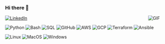 
### Hi there 👋

<img align="right" alt="GIF" src="https://media.giphy.com/media/13HgwGsXF0aiGY/giphy.gif" />

[![LinkedIn](https://img.shields.io/badge/-Linkedin-0077B5?style=for-the-badge&logo=linkedin&logoColor=white)](https://www.linkedin.com/in/amadotejada/)

![Python](https://img.shields.io/badge/-Python-F4A460?style=flat&logo=python)
![Bash](https://img.shields.io/badge/-Bash-F4A460?style=flat&logo=linux)
![SQL](https://img.shields.io/badge/-SQL-ADD8E6?style=flat&logo=postgresql)
![GitHub](https://img.shields.io/badge/-GitHub-F5F5F5?style=flat&logo=github&logoColor=181717)
![AWS](https://img.shields.io/badge/-AWS-FAEBD7?style=flat&logo=amazon&logoColor=181717)
![GCP](https://img.shields.io/badge/-GCP-6495ED?style=flat&logo=google&logoColor=181717)
![Terraform](https://img.shields.io/badge/-Terraform-FFC300?style=flat&logo=Terraform&logoColor=181717)
![Ansible](https://img.shields.io/badge/-Ansible-FFFFFF?style=flat&logo=ansible&logoColor=181717)

![Linux](https://img.shields.io/badge/-Linux-222222?style=flat&logo=linux&logoColor=FCC624)
![MacOS](https://img.shields.io/badge/-MacOS-444444?style=flat&logo=Apple&logoColor=7E4798)
![Windows](https://img.shields.io/badge/-Windows-444444?style=flat&logo=frame&logoColor=7E4798)
